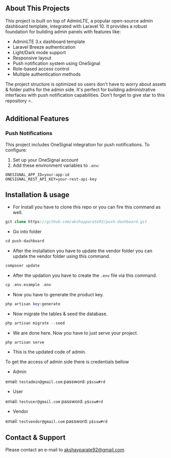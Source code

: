 ## About This Projects

This project is built on top of AdminLTE, a popular open-source admin dashboard template, integrated with Laravel 10. It provides a robust foundation for building admin panels with features like:

- AdminLTE 3.x dashboard template
- Laravel Breeze authentication
- Light/Dark mode support
- Responsive layout
- Push notification system using OneSignal
- Role-based access control
- Multiple authentication methods

The project structure is optimized so users don't have to worry about assets & folder paths for the admin side. It's perfect for building administrative interfaces with push notification capabilities. Don't forget to give star to this repository ⭐.
## Additional Features

### Push Notifications
This project includes OneSignal integration for push notifications. To configure:

1. Set up your OneSignal account
2. Add these environment variables to `.env`:
```env
ONESIGNAL_APP_ID=your-app-id
ONESIGNAL_REST_API_KEY=your-rest-api-key
```
## Installation & usage
- For Install you have to clone this repo or you can fire this command as well.

```php
git clone https://github.com/akshayparate92/push-dashboard.git
```

- Go into folder

```php
cd push-dashboard
```

- After the installation you have to update the vendor folder you can update the vendor folder using this command.

```php
composer update
```

- After the updation you have to create the ```.env``` file via this command.

```php
cp .env.example .env
```

- Now you have to generate the product key.

```php
php artisan key:generate
```

- Now migrate the tables & seed the database.

```php
php artisan migrate --seed
```

- We are done here. Now you have to just serve your project.

```php
php artisan serve
```

- This is the updated code of admin.

To get the access of admin side there is credentials bellow

- Admin

email: ```testadmin@gmail.com```
password: ```p$ssw#rd```

- User

email: ```testuser@gmail.com```
password: ```p$ssw#rd```

- Vendor

email: ```testvendor@gmail.com```
password: ```p$ssw#rd```

## Contact & Support

Please contact an e-mail to [akshayparate92@gmail.com](mailto:akshayparate92@gmail.com).